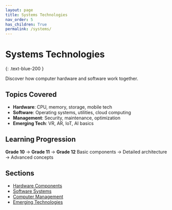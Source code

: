 ```yaml
---
layout: page
title: Systems Technologies
nav_order: 5
has_children: True
permalink: /systems/
---
```


# Systems Technologies
{: .text-blue-200 }

Discover how computer hardware and software work together.

## Topics Covered
- **Hardware**: CPU, memory, storage, mobile tech
- **Software**: Operating systems, utilities, cloud computing
- **Management**: Security, maintenance, optimization
- **Emerging Tech**: VR, AR, IoT, AI basics

## Learning Progression
**Grade 10** → **Grade 11** → **Grade 12**
Basic components → Detailed architecture → Advanced concepts

## Sections
- [Hardware Components](./hardware)
- [Software Systems](./software)
- [Computer Management](./management)
- [Emerging Technologies](./emerging)
